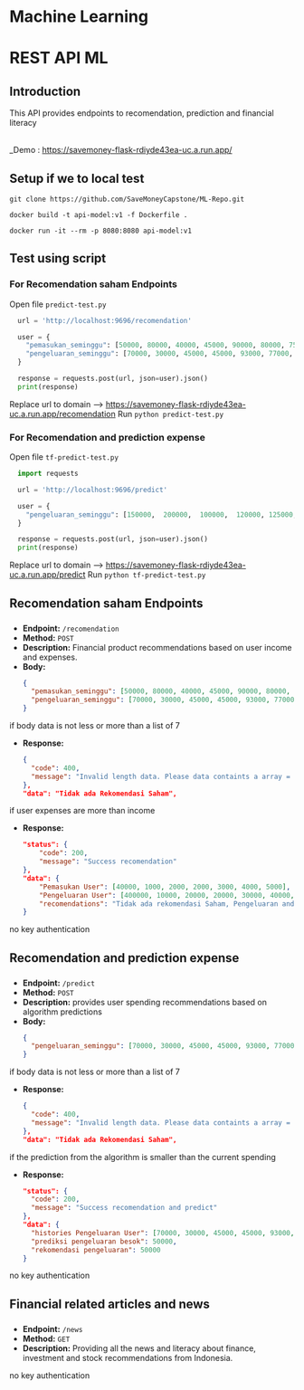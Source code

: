# Machine Learning

# REST API ML

## Introduction

This API provides endpoints to recomendation, prediction and financial literacy

<br>_Demo : https://savemoney-flask-rdiyde43ea-uc.a.run.app/

## Setup if we to local test
``` git clone https://github.com/SaveMoneyCapstone/ML-Repo.git ```

``` docker build -t api-model:v1 -f Dockerfile . ```

``` docker run -it --rm -p 8080:8080 api-model:v1 ```

## Test using script

### For Recomendation saham Endpoints
Open file ```predict-test.py```
```python
  url = 'http://localhost:9696/recomendation'

  user = {
    "pemasukan_seminggu": [50000, 80000, 40000, 45000, 90000, 80000, 75000],
    "pengeluaran_seminggu": [70000, 30000, 45000, 45000, 93000, 77000, 80000]
  }  

  response = requests.post(url, json=user).json()
  print(response)
```
Replace url to domain --> https://savemoney-flask-rdiyde43ea-uc.a.run.app/recomendation
Run ``` python predict-test.py ```

### For Recomendation and prediction expense
Open file ```tf-predict-test.py```
```python
  import requests

  url = 'http://localhost:9696/predict'

  user = {
    "pengeluaran_seminggu": [150000,  200000,  100000,  120000, 125000,  80000,  90000]
  }

  response = requests.post(url, json=user).json()
  print(response)
```
Replace url to domain --> https://savemoney-flask-rdiyde43ea-uc.a.run.app/predict
Run ``` python tf-predict-test.py ```


## Recomendation saham Endpoints

### 

- **Endpoint:** `/recomendation`
- **Method:** `POST`
- **Description:** Financial product recommendations based on user income and expenses.
- **Body:**
  ```json
  {
    "pemasukan_seminggu": [50000, 80000, 40000, 45000, 90000, 80000, 75000],
    "pengeluaran_seminggu": [70000, 30000, 45000, 45000, 93000, 77000, 80000]
  }
  ```
  
if body data is not less or more than a list of 7
- **Response:**
  ```json
  {
    "code": 400,
    "message": "Invalid length data. Please data containts a array = 7."
  },
  "data": "Tidak ada Rekomendasi Saham",
  ```

if user expenses are more than income
- **Response:**
  ```json
  "status": {
      "code": 200,
      "message": "Success recomendation"
  },
  "data": {
      "Pemasukan User": [40000, 1000, 2000, 2000, 3000, 4000, 5000],
      "Pengeluaran User": [400000, 10000, 20000, 20000, 30000, 40000, 500000],
      "recomendations": "Tidak ada rekomendasi Saham, Pengeluaran anda terlalu banyak"
  }
  ```
  
no key authentication



## Recomendation and prediction expense

### 

- **Endpoint:** `/predict`
- **Method:** `POST`
- **Description:** provides user spending recommendations based on algorithm predictions
- **Body:**
  ```json
  {
    "pengeluaran_seminggu": [70000, 30000, 45000, 45000, 93000, 77000, 80000]
  }
  ```
  
if body data is not less or more than a list of 7
- **Response:**
  ```json
  {
    "code": 400,
    "message": "Invalid length data. Please data containts a array = 7."
  },
  "data": "Tidak ada Rekomendasi Saham",
  ```

if the prediction from the algorithm is smaller than the current spending
- **Response:**
  ```json
  "status": {
    "code": 200,
    "message": "Success recomendation and predict"
  },
  "data": {
    "histories Pengeluaran User": [70000, 30000, 45000, 45000, 93000, 77000, 80000],
    "prediksi pengeluaran besok": 50000,
    "rekomendasi pengeluaran": 50000
  }
  ```
  
no key authentication



## Financial related articles and news

### 

- **Endpoint:** `/news`
- **Method:** `GET`
- **Description:** Providing all the news and literacy about finance, investment and stock recommendations from Indonesia.
  
no key authentication
